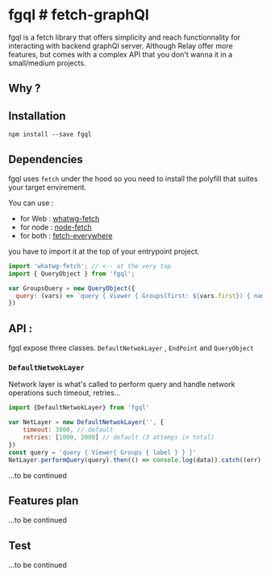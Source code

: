 # fgql # fetch-graphQl

fgql is a fetch library that offers simplicity and reach functionnality for interacting with backend graphQl server. Although Relay offer more features, but comes with a complex API that you don't wanna it in a small/medium projects.

## Why ?

## Installation

`npm install --save fgql`

## Dependencies

fgql uses `fetch` under the hood so you need to install the polyfill that suites your target envirement.

You can use :
* for Web : [whatwg-fetch](https://github.com/github/fetch)
* for node : [node-fetch](https://github.com/bitinn/node-fetch)
* for both : [fetch-everywhere](https://github.com/lucasfeliciano/fetch-everywhere)

you have to import it at the top of your entrypoint project.

```js
import 'whatwg-fetch'; // <-- at the very top 
import { QueryObject } from 'fgql';

var GroupsQuery = new QueryObject({
  query: (vars) => `query { Viewer { Groups(first: ${vars.first}) { name } } }`
})
```

## API :

fgql expose three classes. `DefaultNetwokLayer` , `EndPoint` and `QueryObject`

### `DefaultNetwokLayer`

Network layer is what's called to perform query and handle network operations such timeout, retries...

```js
import {DefaultNetwokLayer} from 'fgql'

var NetLayer = new DefaultNetwokLayer('', {
	timeout: 3000, // default
	retries: [1000, 2000] // default (3 attemps in total)
})
const query = 'query { Viewer{ Groups { label } } }'
NetLayer.performQuery(query).then(() => console.log(data)).catch((err) => console.error(err))
```

...to be continued


## Features plan 
...to be continued

## Test
...to be continued
